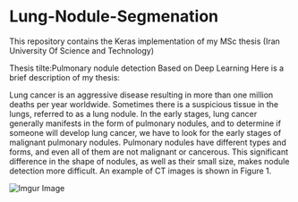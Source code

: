 # Lung-Nodule-Segmenation
This repository contains the Keras implementation of my MSc thesis (Iran University Of Science and Technology)

Thesis tilte:Pulmonary nodule detection Based on Deep Learning
Here is a brief description of my thesis:

Lung cancer is an aggressive disease resulting in more than one million deaths per year worldwide. Sometimes there is a suspicious tissue in the lungs, referred to as a lung nodule. In the early stages, lung cancer generally manifests in the form of pulmonary nodules, and to determine if someone will develop lung cancer, we have to look for the early stages of malignant pulmonary nodules. Pulmonary nodules have different types and forms, and even all of them are not malignant or cancerous. This significant difference in the shape of nodules, as well as their small size, makes nodule detection more difficult. An example of CT images is shown in Figure 1.

![Imgur Image](https://github.com/SinaGhofrani1/Lung-Nodule-Segmenation/blob/main/Images/Figure1.jpg)


